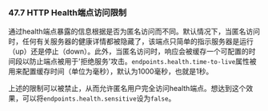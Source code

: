 ### 47.7 HTTP Health端点访问限制

通过health端点暴露的信息根据是否为匿名访问而不同。默认情况下，当匿名访问时，任何有关服务器的健康详情都被隐藏了，该端点只简单的指示服务器是运行（up）还是停止（down）。此外，当匿名访问时，响应会被缓存一个可配置的时间段以防止端点被用于'拒绝服务'攻击。`endpoints.health.time-to-live`属性被用来配置缓存时间（单位为毫秒），默认为1000毫秒，也就是1秒。

上述的限制可以被禁止，从而允许匿名用户完全访问health端点。想达到这个效果，可以将`endpoints.health.sensitive`设为`false`。
